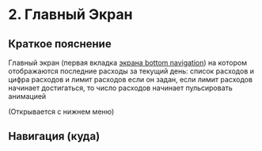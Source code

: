# 2. Главный Экран

## Краткое пояснение

Главный экран (первая вкладка [экрана bottom navigation](screen_1_bottom_navigation_container.md))
на котором отображаются последние расходы за текущий день: список расходов и цифра расходов и лимит
расходов если он задан, если лимит расходов начинает достигаться, то число расходов
начинает пульсировать анимацией

(Открывается с нижнем меню)

## Навигация (куда)
